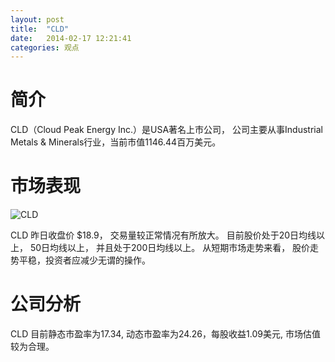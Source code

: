 ```yaml
---
layout: post
title:  "CLD"
date:   2014-02-17 12:21:41
categories: 观点
---
```


# 简介
CLD（Cloud Peak Energy Inc.）是USA著名上市公司，
公司主要从事Industrial Metals & Minerals行业，当前市值1146.44百万美元。

# 市场表现

![CLD](http://finviz.com/chart.ashx?t=CLD&ty=c&ta=1&p=d&s=l)

CLD 昨日收盘价 $18.9，
交易量较正常情况有所放大。
目前股价处于20日均线以上，
50日均线以上，
并且处于200日均线以上。
从短期市场走势来看，
股价走势平稳，投资者应减少无谓的操作。

# 公司分析
CLD 目前静态市盈率为17.34, 动态市盈率为24.26，每股收益1.09美元,
市场估值较为合理。
